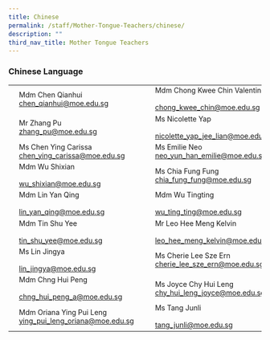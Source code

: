 ```yaml
---
title: Chinese
permalink: /staff/Mother-Tongue-Teachers/chinese/
description: ""
third_nav_title: Mother Tongue Teachers
---
```

### Chinese Language 

|  	|  	|  	|  	|  	|
|---	|---	|---	|---	|---	|
| <img src="/images/clt1.png" style="width:180%"> 	| Mdm Chen Qianhui<br>chen_qianhui@moe.edu.sg 	|  	| <img src="/images/clt2.png" style="width:180%"> 	| Mdm Chong Kwee Chin Valentina<br><br>chong_kwee_chin@moe.edu.sg 	|
| <img src="/images/clt3.png" style="width:180%"> 	| Mr Zhang Pu<br>zhang_pu@moe.edu.sg 	|  	| <img src="/images/clt4.png" style="width:180%"> 	| Ms Nicolette Yap<br><br>nicolette_yap_jee_lian@moe.edu.sg 	|
| <img src="/images/clt5.png" style="width:180%"> 	| Ms Chen Ying Carissa<br>chen_ying_carissa@moe.edu.sg 	|  	| <img src="/images/clt6.png" style="width:180%"> 	| Ms Emilie Neo<br>neo_yun_han_emilie@moe.edu.sg 	|
| <img src="/images/clt7.png" style="width:180%"> 	| Mdm Wu Shixian<br><br>wu_shixian@moe.edu.sg 	|  	| <img src="/images/clt8.png" style="width:180%"> 	| Ms Chia Fung Fung<br>chia_fung_fung@moe.edu.sg 	|
| <img src="/images/clt9.png" style="width:180%"> 	| Mdm Lin Yan Qing<br><br>lin_yan_qing@moe.edu.sg 	|  	| <img src="/images/clt10.png" style="width:180%"> 	| Mdm Wu Tingting<br><br>wu_ting_ting@moe.edu.sg 	|
| <img src="/images/clt11.png" style="width:180%"> 	| Mdm Tin Shu Yee<br><br>tin_shu_yee@moe.edu.sg 	|  	| <img src="/images/clt12.png" style="width:180%"> 	| Mr Leo Hee Meng Kelvin<br><br>leo_hee_meng_kelvin@moe.edu.sg 	|
| <img src="/images/clt13.png" style="width:180%"> 	| Ms Lin Jingya<br><br>lin_jingya@moe.edu.sg 	|   	| <img src="/images/clt14.png" style="width:180%"> 	| Ms Cherie Lee Sze Ern<br>cherie_lee_sze_ern@moe.edu.sg 	|
| <img src="/images/clt15.png" style="width:180%"> 	| Mdm Chng Hui Peng<br><br>chng_hui_peng_a@moe.edu.sg 	|   	| <img src="/images/clt16.png" style="width:180%"> 	| Ms Joyce Chy Hui Leng<br>chy_hui_leng_joyce@moe.edu.sg 	|
| <img src="/images/clt17.png" style="width:180%"> 	| Mdm Oriana Ying Pui Leng<br>ying_pui_leng_oriana@moe.edu.sg 	|   	| <img src="/images/clt18.png" style="width:180%"> 	| Ms Tang Junli<br><br>tang_junli@moe.edu.sg 	|